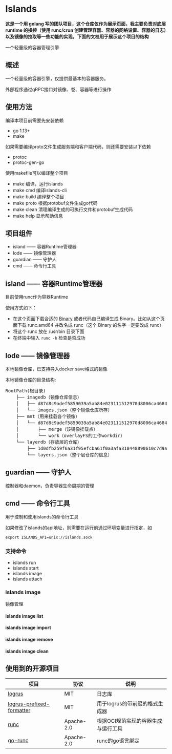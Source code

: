 # Islands


**这是一个用 golang 写的团队项目，这个仓库仅作为展示页面，我主要负责对底层 runtime 的操控（使用 runc/crun 创建管理容器、容器的网络设置、容器的日志）以及镜像的拉取等一些功能的实现，下面的文档用于展示这个项目的结构**

一个轻量级的容器管理引擎


## 概述

一个轻量级的容器引擎，仅提供最基本的容器服务。

外部程序通过gRPC接口对镜像、卷、容器等进行操作


## 使用方法

编译本项目前需要先安装依赖

- go 1.13+
- make

如果需要编译proto文件生成服务端和客户端代码，则还需要安装以下依赖

- protoc
- protoc-gen-go

使用makefile可以编译整个项目

- make 编译，运行islands
- make cmd 编译islands-cli
- make build 编译整个项目
- make proto 根据protobuf文件生成go代码
- make clean 清理编译生成的可执行文件和protobuf生成代码
- make help  显示帮助信息

## 项目组件

- island —— 容器Runtime管理器
- lode   —— 镜像管理器
- guardian —— 守护人
- cmd    —— 命令行工具

## island —— 容器Runtime管理器

目前使用runc作为容器Runtime

使用方式如下：

+ 在这个页面下载合适的 [Binary](https://github.com/opencontainers/runc/releases) 或者代码自己编译生成 Binary。比如从这个页面下载 runc.amd64 并改名成 runc（这个 Binary 的名字一定要改成 runc）
+ 将这个 runc 放在 /usr/bin 目录下面
+ 在终端中输入 `runc -h` 检查是否成功



## lode   —— 镜像管理器

本地镜像仓库，已支持导入docker save格式的镜像

本地镜像仓库的目录结构:
<pre>
RootPath(根目录)
    ├── imagedb（镜像仓库信息）
    │   ├── d87d8c9adef5859039a5ab84e023111512970d8006ca4684c8d03122975b40f0.json（某个镜像信息）
    │   └── images.json（整个镜像仓库所存）
    ├── mnt（用来挂载各个镜像）
    │   └── d87d8c9adef5859039a5ab84e023111512970d8006ca4684c8d03122975b40f0（要挂载的镜像id）
    │       ├── merge（该镜像挂载点）
    │       └── work（overlayFS的工作workdir）
    └── layerdb（存放层的仓库）
        ├── 1d0dfb259f6a31f95efcba61f0a3afa318448890610c7d9a64dc4e95f9add843（存放某层数据的文件夹）
        └── layers.json（整个层仓库的信息）
</pre>

## guardian —— 守护人

控制器和daemon，负责容器生命周期的管理

## cmd    —— 命令行工具

用于控制和使用islands的命令行工具

如果修改了islands的api地址，则需要在运行前通过环境变量进行指定，如

`export ISLANDS_API=unix://islands.sock`

### 支持命令

- islands run
- islands start
- islands image
- islands attach

### islands image

镜像管理

#### islands image list
#### islands image import <path>
#### islands image remove <id>
#### islands image clean

## 使用到的开源项目

| 项目 | 协议 |说明 |
|--|--|--|
| [logrus](https://github.com/sirupsen/logrus) | MIT | 日志库 |
| [logrus-prefixed-formatter](https://github.com/x-cray/logrus-prefixed-formatter) | MIT | 用于logrus的带前缀的格式生成器 |
| [runc](https://github.com/opencontainers/runc)| Apache-2.0 | 根据OCI规范实现的容器生成与运行工具 |
| [go-runc](https://github.com/containerd/go-runc) | Apache-2.0 | runc的go语言绑定